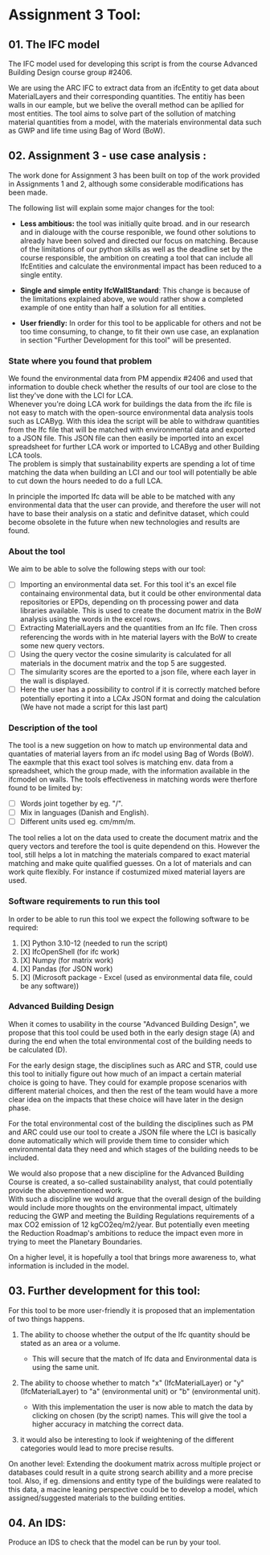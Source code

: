 # Assignment 3 Tool:

## 01. The IFC model
The IFC model used for developing this script is from the course Advanced Building Design course group #2406.

We are using the ARC IFC to extract data from an ifcEntity to get data about MaterialLayers and their corresponding quantities. The entitiy  has been walls in our eample, but we belive the overall method can be apllied for most entities. The tool aims to solve part of the sollution of matching material quantities from a model, with the materials environmental data such as GWP and life time using Bag of Word (BoW). 


## 02. Assignment 3 - use case analysis :
The work done for Assignment 3 has been built on top of the work provided in Assignments 1 and 2, although some considerable modifications has been made.

The following list will explain some major changes for the tool:
- **Less ambitious:** the tool was initially quite broad. and in our research and in dialouge with the course responible, we found other solutions to already have been solved and directed our focus on matching. Because of the limitations of our python skills as well as the deadline set by the course responsible, the ambition on creating a tool that can include all IfcEntities and calculate the environmental impact has been reduced to a single entity.

- **Single and simple entity IfcWallStandard**: This change is because of the limitations explained above, we would rather show a completed example of one entity than half a solution for all entities.
  
- **User friendly:** In order for this tool to be applicable for others and not be too time consuming, to change, to fit their own use case, an explanation in section "Further Development for this tool" will be presented.
  

### State where you found that problem
We found the environmental data from PM appendix #2406 and used that information to double check whether the results of our tool are close to the list they've done with the LCI for LCA.  
Whenever you're doing LCA work for buildings the data from the ifc file is not easy to match with the open-source environmental data analysis tools such as LCAByg. With this idea the script will be able to withdraw quantities from the Ifc file that will be matched with environmental data and exported to a JSON file. This JSON file can then easily be imported into an excel spreadsheet for further LCA work or imported to LCAByg and other Building LCA tools.  
The problem is simply that sustainability experts are spending a lot of time matching the data when building an LCI and our tool will potentially be able to cut down the hours needed to do a full LCA.

In principle the imported Ifc data will be able to be matched with any environmental data that the user can provide, and therefore the user will not have to base their analysis on a static and definitve dataset, which could become obsolete in the future when new technologies and results are found.

### About the tool

We aim to be able to solve the following steps with our tool:

- [ ] Importing an environmental data set. For this tool it's an excel file containaing environmental data, but it could be other environmental data repositories or EPDs, depending on th processing power and data libraries available. This is used to create the document matrix in the BoW analysis using the words in the excel rows.
- [ ] Extracting MaterialLayers and the quantities from an Ifc file. Then cross referencing the words with in hte material layers with the BoW to create some new query vectors. 
- [ ] Using the query vector the cosine simularity is calculated for all materials in the document matrix and the top 5 are suggested.
- [ ] The simularity scores are the eported to a json file, where each layer in the wall is displayed. 
- [ ] Here the user has a possibility to control if it is correctly matched before potentially eporting it into a LCAx JSON format and doing the calculation (We have not made a script for this last part) 

### Description of the tool

The tool is a new suggetion on how to match up environmental data and quantaties of material layers from an ifc model using Bag of Words (BoW). 
The eaxmple that this exact tool solves is matching env. data from a spreadsheet, which the group made, with the information available in the ifcmodel on walls.
The tools effectiveness in matching words were therfore found to be limited by:  
- [ ] Words joint together by eg. "/".
- [ ] Mix in languages (Danish and English).
- [ ] Different units used eg. cm/mm/m.

The tool relies a lot on the data used to create the document matrix and the query vectors and terefore the tool is quite dependend on this. However the tool, still helps a lot in matching the materials compared to exact material matching and make quite qualified guesses. On a lot of materials and can work quite flexibly. For instance if costumized mixed material layers are used. 

### Software requirements to run this tool  

In order to be able to run this tool we expect the following software to be required:  
1. [X] Python 3.10-12 (needed to run the script)
2. [X] IfcOpenShell (for ifc work)
3. [X] Numpy (for matrix work)
4. [X] Pandas (for JSON work)
5. [X] (Microsoft package - Excel (used as environmental data file, could be any software))

   
### Advanced Building Design

When it comes to usability in the course "Advanced Building Design", we propose that this tool could be used both in the early design stage (A) and during the end when the total environmental cost of the building needs to be calculated (D).

For the early design stage, the disciplines such as ARC and STR, could use this tool to initially figure out how much of an impact a certain material choice is going to have. They could for example propose scenarios with different material choices, and then the rest of the team would have a more clear idea on the impacts that these choice will have later in the design phase.

For the total environmental cost of the building the disciplines such as PM and ARC could use our tool to create a JSON file where the LCI is basically done automatically which will provide them time to consider which environmental data they need and which stages of the building needs to be included.

We would also propose that a new discipline for the Advanced Building Course is created, a so-called sustainability analyst, that could potentially provide the abovementioned work.  
With such a discipline we would argue that the overall design of the building would include more thoughts on the environmental impact, ultimately reducing the GWP and meeting the Building Regulations requirements of a max CO2 emission of 12 kgCO2eq/m2/year. But potentially even meeting the Reduction Roadmap's ambitions to reduce the impact even more in trying to meet the Planetary Boundaries.

On a higher level, it is hopefully  a tool that brings more awareness to, what information is included in the model.



## 03. Further development for this tool:




For this tool to be more user-friendly it is proposed that an implementation of two things happens.  
1. The ability to choose whether the output of the Ifc quantity should be stated as an area or a volume.  
   - This will secure that the match of Ifc data and Environmental data is using the same unit.
3. The ability to choose whether to match "x" (IfcMaterialLayer) or "y" (IfcMaterialLayer) to "a" (environmental unit) or "b" (environmental unit).  
   - With this implementation the user is now able to match the data by clicking on chosen (by the script) names. This will give the tool a higher accuracy in matching the correct data.
   
4. it would also be interesting to look if weightening of the different categories would lead to more precise results. 


On another level: 
Extending the dookument matrix across multiple project or databases could result in a quite strong search abillity and a more precise tool. Also, if eg. dimensions and entity type of the buildings were realated to this data, a macine leaning perspective could be to develop a model, which assigned/suggested materials to the building entities.


## 04. An IDS:
Produce an IDS to check that the model can be run by your tool.

